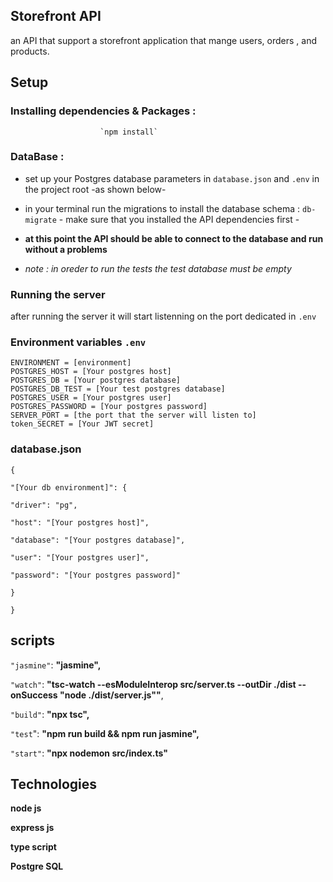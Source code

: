 ## Storefront API
an API that support a storefront application that mange users, orders , and products.

## Setup
### Installing dependencies & Packages :
						`npm install`
### DataBase :
- set up your Postgres database parameters in `database.json` and `.env`  in the project root -as shown below-
- in your terminal run the migrations to install the database schema : `db-migrate` - make sure that you installed the API dependencies first -

- **at this point  the API should be able to connect to the database and run without a problems**

- *note : in oreder to run the tests the test database must be empty*

### Running the server 
after running the server it will start listenning on the port dedicated in `.env` 

### Environment variables `.env`
    ENVIRONMENT = [environment]
    POSTGRES_HOST = [Your postgres host]
    POSTGRES_DB = [Your postgres database]
    POSTGRES_DB_TEST = [Your test postgres database]
    POSTGRES_USER = [Your postgres user]
    POSTGRES_PASSWORD = [Your postgres password]
    SERVER_PORT = [the port that the server will listen to]
    token_SECRET = [Your JWT secret]
 ### database.json
 

    {
    
    "[Your db environment]": {
    
    "driver": "pg",
    
    "host": "[Your postgres host]",
    
    "database": "[Your postgres database]",
    
    "user": "[Your postgres user]",
    
    "password": "[Your postgres password]"
    
    }
    
    }  

  
## scripts

`"jasmine"`: **"jasmine",**

`"watch"`: **"tsc-watch --esModuleInterop src/server.ts --outDir ./dist --onSuccess \"node ./dist/server.js\""**,

`"build"`: **"npx tsc",**

`"test`": **"npm run build && npm run jasmine",**

`"start"`: **"npx nodemon src/index.ts"**

## Technologies
**node js**

**express js**

**type script**

**Postgre SQL**

